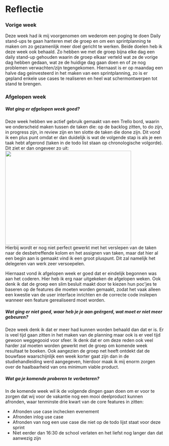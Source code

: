 Reflectie
==========

### Vorige week
Deze week had ik mij voorgenomen om wederom een poging te doen Daily stand-ups te gaan hanteren met de groep en om een sprintplanning te maken om zo gezamenlijk meer doel gericht te werken. Beide doelen heb ik deze week ook behaald. Zo hebben we met de groep bijna elke dag een daily stand-up gehouden waarin de groep elkaar verteld wat ze de vorige dag hebben gedaan, wat ze de huidige dag gaan doen en of ze nog problemen  verwachten/zijn tegengekomen. Hiernaast is er op maandag een halve dag geinvesteerd in het maken van een sprintplanning, zo is er gepland enkele use cases te realiseren en heel wat schermontwerpen tot stand te brengen.

### Afgelopen week

#####  Wat ging er afgelopen week goed?
Deze week hebben we actief gebruik gemaakt van een Trello bord, waarin we onderscheid maken tussen de taken die: op de backlog zitten, to do zijn, in progress zijn, in review zijn en ten slotte de taken die done zijn. Dit vond ik een plus punt omdat er dan duidelijk is wat de volgende stap is als je een taak hebt afgerond (taken in de todo list staan op chronologische volgorde). Dit ziet er dan ongeveer zo uit:
<br><img src="https://i.imgur.com/gUeFjTy.jpg" width="400" height="300"><br>
Hierbij wordt er nog niet perfect gewerkt met het verslepen van de taken naar de desbetreffende kolom en het assignen van taken, maar dat hier al een begin aan is gemaakt vind ik een groot pluspunt. Dit zal namelijk het delegeren van werk zeer versoepelen. 

Hiernaast vond ik afgelopen week er goed dat er eindelijk begonnen was aan het coderen. Hier heb ik erg naar uitgekeken de afgelopen weken. Ook denk ik dat de groep een slim besluit maakt door te kiezen hun poc'jes te baseren op de features die moeten worden gemaakt, zodat het vaak alleen een kwestie van de user interface inrichten en de correcte code inslepen wanneer een feature gerealiseerd moet worden.

#####  Wat ging er niet goed, waar heb je je aan geërgerd, wat moet er niet meer gebeuren?
Deze week denk ik dat er meer had kunnen worden behaald dan dat er is. Er is veel tijd gaan zitten in het maken van de planning maar ook is er veel tijd gewoon weggegooid voor sfeer. Ik denk dat er om deze reden ook veel harder zal moeten worden gewerkt met de groep om komende week resultaat te boeken. Ook aangezien de groep net heeft ontdekt dat de bouwfase waarschijnlijk een week korter gaat zijn dan in de studiehandleiding werd aangegeven, hierdoor maak ik mij enorm zorgen over de haalbaarheid van ons minimum viable product. 
 
##### Wat ga je komende proberen te verbeteren?
In de komende week wil ik de volgende dingen gaan doen om er voor te zorgen dat wij voor de vakantie nog een mooi deelproduct kunnen afronden, waar tenminste drie kwart van de core features in zitten:
* Afronden use case inchecken evenement
* Afronden inlog use case
* Afronden van nog een use case die niet op de todo lijst staat voor deze sprint
* Niet eerder dan 16:30 de school verlaten en het liefst nog langer dan dat aanwezig zijn

